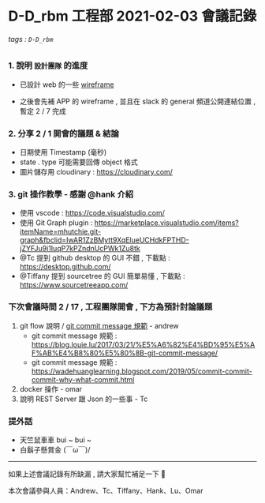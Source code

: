 # D-D_rbm 工程部 2021-02-03 會議記錄

###### tags : `D-D_rbm` 

### 1. 說明 `設計團隊` 的進度

- 已設計 web 的一些 [wireframe](https://www.figma.com/file/IbjW4woFRr8vxI6bU17Rp6/Side-project?node-id=267%3A0)

- 之後會先補 APP 的 wireframe , 並且在 slack 的 general 頻道公開連結位置 , 暫定 2 / 7 完成

### 2. 分享 2 / 1 開會的議題 & 結論 

- 日期使用 Timestamp (毫秒)
- state . type 可能需要回傳 object 格式
- 圖片儲存用 cloudinary : https://cloudinary.com/

### 3. git 操作教學 - 感謝 @hank 介紹

- 使用 vscode : https://code.visualstudio.com/
- 使用 Git Graph plugin : https://marketplace.visualstudio.com/items?itemName=mhutchie.git-graph&fbclid=IwAR1ZzBMytt9XqElueUCHdkFPTHD-jZYFJu9i1IuqP7kPZndnUcPWk1Zu8tk
- @Tc 提到 github desktop 的 GUI 不錯 , 下載點 : https://desktop.github.com/
- @Tiffany 提到 sourcetree 的 GUI 簡單易懂 , 下載點 : https://www.sourcetreeapp.com/

### 下次會議時間 2 / 17 , 工程團隊開會 , 下方為預計討論議題

1. git flow 說明 / [git commit message 規範](https://blog.louie.lu/2017/03/21/%E5%A6%82%E4%BD%95%E5%AF%AB%E4%B8%80%E5%80%8B-git-commit-message/) - andrew
    - git commit message 規範 : https://blog.louie.lu/2017/03/21/%E5%A6%82%E4%BD%95%E5%AF%AB%E4%B8%80%E5%80%8B-git-commit-message/
    - git commit message 規範 : https://wadehuanglearning.blogspot.com/2019/05/commit-commit-commit-why-what-commit.html
2. docker 操作 - omar
3. 說明 REST Server 跟 Json 的一些事 - Tc

### 提外話

- 天竺鼠車車 bui ~ bui ~
- 白鬍子懸賞金 (￣ω￣)/ 

---

如果上述會議記錄有所缺漏 , 請大家幫忙補足一下 🎩 

本次會議參與人員：Andrew、Tc、Tiffany、Hank、Lu、Omar
